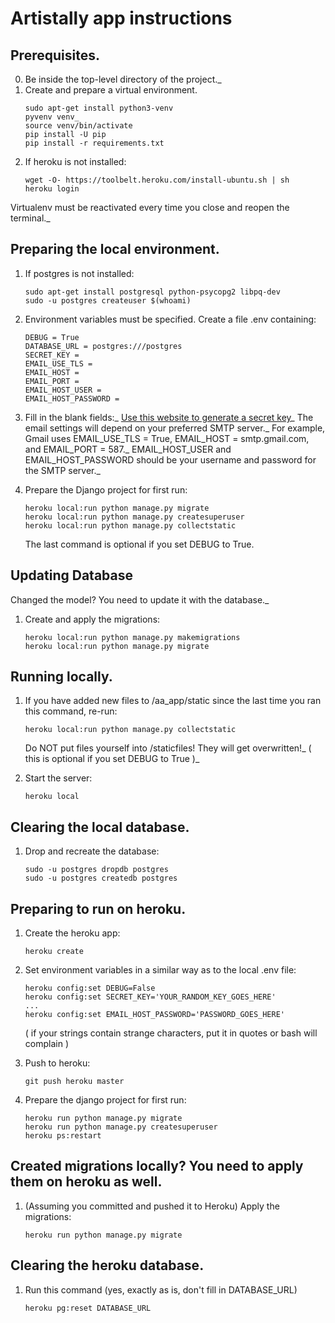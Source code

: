 # Artistally app instructions

## Prerequisites.
0. Be inside the top-level directory of the project._
1. Create and prepare a virtual environment.
    ```vim
    sudo apt-get install python3-venv
    pyvenv venv_
    source venv/bin/activate
    pip install -U pip
    pip install -r requirements.txt
    ```
2. If heroku is not installed:
    ```vim
    wget -O- https://toolbelt.heroku.com/install-ubuntu.sh | sh
    heroku login
    ```

Virtualenv must be reactivated every time you close and reopen the terminal._

## Preparing the local environment.
1. If postgres is not installed:
    ```vim
    sudo apt-get install postgresql python-psycopg2 libpq-dev
    sudo -u postgres createuser $(whoami)
    ```
2. Environment variables must be specified. Create a file .env containing:
    ```vim
    DEBUG = True
    DATABASE_URL = postgres:///postgres
    SECRET_KEY =
    EMAIL_USE_TLS =
    EMAIL_HOST =
    EMAIL_PORT =
    EMAIL_HOST_USER =
    EMAIL_HOST_PASSWORD =
    ```
3. Fill in the blank fields:_
    <a href="miniwebtool.com/django-secret-key-generator">Use this website to generate a secret key</a>_
    The email settings will depend on your preferred SMTP server._
    For example, Gmail uses EMAIL_USE_TLS = True, EMAIL_HOST = smtp.gmail.com, and EMAIL_PORT = 587._
    EMAIL_HOST_USER and EMAIL_HOST_PASSWORD should be your username and password for the SMTP server._
5. Prepare the Django project for first run:
    ```vim
    heroku local:run python manage.py migrate
    heroku local:run python manage.py createsuperuser
    heroku local:run python manage.py collectstatic
    ```

    The last command is optional if you set DEBUG to True.

## Updating Database
Changed the model? You need to update it with the database._
1. Create and apply the migrations:
    ```vim
    heroku local:run python manage.py makemigrations
    heroku local:run python manage.py migrate
    ```

## Running locally.
1. If you have added new files to /aa_app/static since the last time you ran this command, re-run:
    ```vim
    heroku local:run python manage.py collectstatic
    ```

    Do NOT put files yourself into /staticfiles! They will get overwritten!_
    ( this is optional if you set DEBUG to True )_

2. Start the server:
    ```vim
    heroku local
    ```

## Clearing the local database.
1. Drop and recreate the database:
    ```vim
    sudo -u postgres dropdb postgres
    sudo -u postgres createdb postgres
    ```

## Preparing to run on heroku.
1. Create the heroku app:
    ```vim
    heroku create
    ```

2. Set environment variables in a similar way as to the local .env file:
    ```vim
    heroku config:set DEBUG=False
    heroku config:set SECRET_KEY='YOUR_RANDOM_KEY_GOES_HERE'
    ...
    heroku config:set EMAIL_HOST_PASSWORD='PASSWORD_GOES_HERE'
    ```
    ( if your strings contain strange characters, put it in quotes or bash will complain )
3. Push to heroku:
    ```vim
    git push heroku master
    ```
4. Prepare the django project for first run:
    ```vim
    heroku run python manage.py migrate
    heroku run python manage.py createsuperuser
    heroku ps:restart
    ```

## Created migrations locally? You need to apply them on heroku as well.
1. (Assuming you committed and pushed it to Heroku) Apply the migrations:
    ```vim
    heroku run python manage.py migrate
    ```

## Clearing the heroku database.
1. Run this command (yes, exactly as is, don't fill in DATABASE_URL)
    ```vim
    heroku pg:reset DATABASE_URL
    ```
